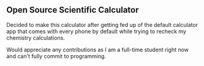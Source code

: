 ## Open Source Scientific Calculator

Decided to make this calculator after getting fed up of the default calculator app that comes with every phone by default while trying to recheck my chemistry calculations.

Would appreciate any contributions as I am a full-time student right now and can't fully commit to programming.
